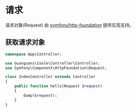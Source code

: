 # 请求

请求对象(Request) 由 [symfony/http-foundation](https://github.com/symfony/http-foundation) 提供实现支持。

## 获取请求对象

``` php
namespace App\Controller;

use Guanguans\Coole\Controller\Controller;
use Symfony\Component\HttpFoundation\Request;

class IndexController extends Controller
{
    public function hello(Request $request)
    {
        dump($request);
    }
}
```
